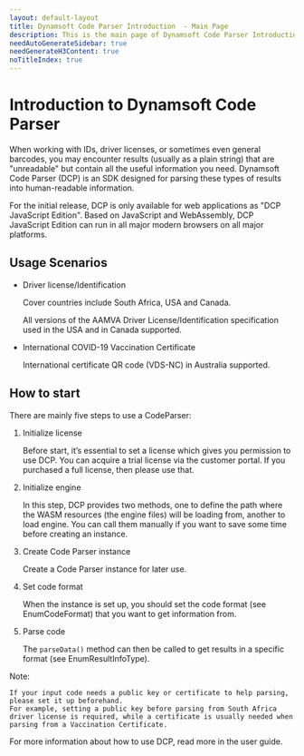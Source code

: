 ```yaml
---
layout: default-layout
title: Dynamsoft Code Parser Introduction  - Main Page
description: This is the main page of Dynamsoft Code Parser Introduction. 
needAutoGenerateSidebar: true
needGenerateH3Content: true
noTitleIndex: true
---
```


# Introduction to Dynamsoft Code Parser

When working with IDs, driver licenses, or sometimes even general barcodes, you may encounter results (usually as a plain string) that are "unreadable" but contain all the useful information you need. Dynamsoft Code Parser (DCP) is an SDK designed for parsing these types of results into human-readable information.

For the initial release, DCP is only available for web applications as "DCP JavaScript Edition". Based on JavaScript and WebAssembly, DCP JavaScript Edition can run in all major modern browsers on all major platforms.

## Usage Scenarios

* Driver license/Identification
    
    Cover countries include South Africa, USA and Canada.
    
    All versions of the AAMVA Driver License/Identification specification used in the USA and in Canada supported.

* International COVID-19 Vaccination Certificate

  International certificate QR code (VDS-NC) in Australia supported.

## How to start

There are mainly five steps to use a CodeParser:
1.	Initialize license

    Before start, it’s essential to set a license which gives you permission to use DCP. You can acquire a trial license via the customer portal. If you purchased a full license, then please use that.

2.	Initialize engine

    In this step, DCP provides two methods, one to define the path where the WASM resources (the engine files) will be loading from, another to load engine. You can call them manually if you want to save some time before creating an instance.

3.	Create Code Parser instance

    Create a Code Parser instance for later use. 

4.	Set code format

    When the instance is set up, you should set the code format (see EnumCodeFormat) that you want to get information from.

5.	Parse code

    The `parseData()` method can then be called to get results in a specific format (see EnumResultInfoType). 

  Note:
    
    If your input code needs a public key or certificate to help parsing, please set it up beforehand. 
    For example, setting a public key before parsing from South Africa driver license is required, while a certificate is usually needed when parsing from a Vaccination Certificate. 


For more information about how to use DCP, read more in the user guide.

